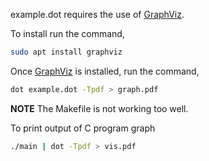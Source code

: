 
example.dot requires the use of [GraphViz](https://graphviz.org/).

To install run the command,

```bash
sudo apt install graphviz
```

Once [GraphViz](https://graphviz.org/) is installed, run the command,

```bash
dot example.dot -Tpdf > graph.pdf
```

**NOTE** The Makefile is not working too well.

To print output of C program graph

```bash
./main | dot -Tpdf > vis.pdf
```